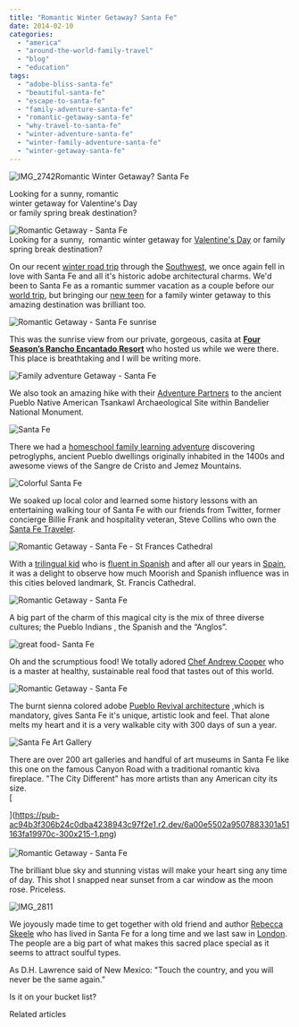 ```yaml
---
title: "Romantic Winter Getaway? Santa Fe"
date: 2014-02-10
categories: 
  - "america"
  - "around-the-world-family-travel"
  - "blog"
  - "education"
tags: 
  - "adobe-bliss-santa-fe"
  - "beautiful-santa-fe"
  - "escape-to-santa-fe"
  - "family-adventure-santa-fe"
  - "romantic-getaway-santa-fe"
  - "why-travel-to-santa-fe"
  - "winter-adventure-santa-fe"
  - "winter-family-adventure-santa-fe"
  - "winter-getaway-santa-fe"
---
```


![IMG_2742](https://pub-ac94b3f306b24c0dba4238943c97f2e1.r2.dev/6a00e5502a9507883301a511643252970c.jpg)Romantic Winter Getaway? Santa Fe  
  
Looking for a sunny, romantic  
winter getaway for Valentine's Day  
or family spring break destination?

<!--more-->  
![Romantic Getaway - Santa Fe](https://pub-ac94b3f306b24c0dba4238943c97f2e1.r2.dev/6a00e5502a9507883301a3fcb8fa05970b.png)  
Looking for a sunny,  romantic winter getaway for [Valentine's Day](https://pub-ac94b3f306b24c0dba4238943c97f2e1.r2.dev/2009/02/our-chocolate-valentine-in-kohn.html "Valentine's Day") or family spring break destination?  
  
On our recent [winter road trip](https://pub-ac94b3f306b24c0dba4238943c97f2e1.r2.dev/2014/01/road-trip-usa-best-of-the-west.html "winter road trip") through the [Southwest](https://pub-ac94b3f306b24c0dba4238943c97f2e1.r2.dev/2014/01/winter-road-trip-americas-southwest-.html "southwest winter road trip"), we once again fell in love with Santa Fe and all it's historic adobe architectural charms. We'd been to Santa Fe as a romantic summer vacation as a couple before our [world trip](https://pub-ac94b3f306b24c0dba4238943c97f2e1.r2.dev/2010/09/8-reasons-for-a-family-world-trip-international-vacations-holidays-abroad-longterm-travel-rtw.html "8 reasons for a trip around the world"), but bringing our [new teen](https://pub-ac94b3f306b24c0dba4238943c97f2e1.r2.dev/2013/11/australia-travel.html "teen birthday") for a family winter getaway to this amazing destination was brilliant too.  
  
![Romantic Getaway - Santa Fe sunrise](https://pub-ac94b3f306b24c0dba4238943c97f2e1.r2.dev/6a00e5502a9507883301a3fcb8fa14970b.png)  
  
This was the sunrise view from our private, gorgeous, casita at [**Four Season’s Rancho Encantado Resort**](http://www.fourseasons.com/santafe/) who hosted us while we were there. This place is breathtaking and I will be writing more.  
  
![Family adventure Getaway - Santa Fe](https://pub-ac94b3f306b24c0dba4238943c97f2e1.r2.dev/6a00e5502a9507883301a3fcb8fa6e970b.png)  
  
We also took an amazing hike with their [Adventure Partners](http://www.adventurepartners.com/define.html "adventure partners ") to the ancient Pueblo Native American Tsankawl Archaeological Site within Bandelier National Monument.  
  
![ Santa Fe](https://pub-ac94b3f306b24c0dba4238943c97f2e1.r2.dev/6a00e5502a9507883301a51168a4bc970c.png)  
  
There we had a [homeschool family learning adventure](https://pub-ac94b3f306b24c0dba4238943c97f2e1.r2.dev/2013/07/homeschool-high-school-and-world-travel.html "homeschool and travel") discovering petroglyphs, ancient Pueblo dwellings originally inhabited in the 1400s and awesome views of the Sangre de Cristo and Jemez Mountains.  
  
![ Colorful  Santa Fe](https://pub-ac94b3f306b24c0dba4238943c97f2e1.r2.dev/6a00e5502a9507883301a51168a4d0970c.png)  
  
We soaked up local color and learned some history lessons with an entertaining walking tour of Santa Fe with our friends from Twitter, former concierge Billie Frank and hospitality veteran, Steve Collins who own the [Santa Fe Traveler](http://www.thesantafetraveler.com/default.html "santa fe traveler").  
  
![Romantic Getaway - Santa Fe - St Frances Cathedral](https://pub-ac94b3f306b24c0dba4238943c97f2e1.r2.dev/6a00e5502a9507883301a73d73fda1970d.png)  
  
  
With a [trilingual kid](https://pub-ac94b3f306b24c0dba4238943c97f2e1.r2.dev/2013/12/trilingual-mozart-travel-kid-expert-speaks-at-gec-about-world-education.html "trilingual Mozart kid speaker") who is [fluent in Spanish](https://pub-ac94b3f306b24c0dba4238943c97f2e1.r2.dev/2013/05/learning-spanish-in-spain.html "learning spanish in spain") and after all our years in [Spain](https://pub-ac94b3f306b24c0dba4238943c97f2e1.r2.dev/2009/11/lifestyle-design-a-winter-in-spain-extendedtravel-digitalnomad-miniretirement-4hww-travel.html "winter in spain"), it was a delight to observe how much Moorish and Spanish influence was in this cities beloved landmark, St. Francis Cathedral.  
  
![Romantic Getaway - Santa Fe](https://pub-ac94b3f306b24c0dba4238943c97f2e1.r2.dev/6a00e5502a9507883301a51168a4f7970c.png)  
  
A big part of the charm of this magical city is the mix of three diverse cultures; the Pueblo Indians , the Spanish and the “Anglos”.  
  
![great food- Santa Fe](https://pub-ac94b3f306b24c0dba4238943c97f2e1.r2.dev/6a00e5502a9507883301a3fcb8fad3970b.png)  
  
Oh and the scrumptious food! We totally adored [Chef Andrew Cooper](http://press.fourseasons.com/santafe/hotel-team/andrew-cooper.html "chef andrew cooper") who is a master at healthy, sustainable real food that tastes out of this world.  
  
![Romantic Getaway - Santa Fe](https://pub-ac94b3f306b24c0dba4238943c97f2e1.r2.dev/6a00e5502a9507883301a51168a51c970c.png)  
  
The burnt sienna colored adobe [Pueblo Revival architecture](http://en.wikipedia.org/wiki/Pueblo_Revival_Style_architecture "Pueblo revival style architecture santa fe") ,which is mandatory, gives Santa Fe it's unique, artistic look and feel. That alone melts my heart and it is a very walkable city with 300 days of sun a year.  
  
![Santa Fe Art Gallery](https://pub-ac94b3f306b24c0dba4238943c97f2e1.r2.dev/6a00e5502a9507883301a73d73fdf4970d.png)  
  
There are over 200 art galleries and handful of art museums in Santa Fe like this one on the famous Canyon Road with a traditional romantic kiva fireplace. "The City Different" has more artists than any American city its size.  
[  
  
  
  
](https://pub-ac94b3f306b24c0dba4238943c97f2e1.r2.dev/6a00e5502a9507883301a51163fa19970c-300x215-1.png)[  
](https://pub-ac94b3f306b24c0dba4238943c97f2e1.r2.dev/6a00e5502a9507883301a51163fa19970c-300x215-1.png)  
![Romantic Getaway - Santa Fe](https://pub-ac94b3f306b24c0dba4238943c97f2e1.r2.dev/6a00e5502a9507883301a51168a531970c.png)  
  
The brilliant blue sky and stunning vistas will make your heart sing any time of day. This shot I snapped near sunset from a car window as the moon rose. Priceless.  
  
![IMG_2811](https://pub-ac94b3f306b24c0dba4238943c97f2e1.r2.dev/6a00e5502a9507883301a73d73f66f970d.jpg)  
  
We joyously made time to get together with old friend and author [Rebecca Skeele](http://makeitheaven.com/contact-rebecca/ "rebecca skeele") who has lived in Santa Fe for a long time and we last saw in [London](https://pub-ac94b3f306b24c0dba4238943c97f2e1.r2.dev/2009/10/family-travel-photo-england-knight-tapestry-high-tea.html "london travel"). The people are a big part of what makes this sacred place special as it seems to attract soulful types.  
  
As D.H. Lawrence said of New Mexico: "Touch the country, and you will never be the same again.”  
  
Is it on your bucket list?  
  

Related articles

